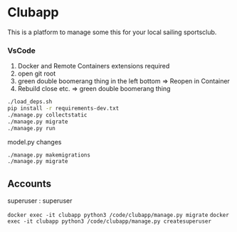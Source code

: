 # Clubapp
This is a platform to manage some this for your local sailing sportsclub.

### VsCode
1. Docker and Remote Containers extensions required
2. open git root
3. green double boomerang thing in the left bottom => Reopen in Container
4. Rebuild close etc. => green double boomerang thing

```bash
./load_deps.sh
pip install -r requirements-dev.txt
./manage.py collectstatic
./manage.py migrate
./manage.py run
```

model.py changes
```bash
./manage.py makemigrations
./manage.py migrate
```

## Accounts
superuser : superuser

``docker exec -it clubapp python3 /code/clubapp/manage.py migrate``
``docker exec -it clubapp python3 /code/clubapp/manage.py createsuperuser``